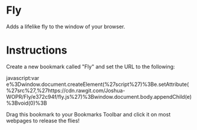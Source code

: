 # Fly
Adds a lifelike fly to the window of your browser.

# Instructions
Create a new bookmark called "Fly" and set the URL to the following:

javascript:var e%3Dwindow.document.createElement(%27script%27)%3Be.setAttribute(%27src%27,%27https://cdn.rawgit.com/Joshua-WOPR/Fly/e372c94f/fly.js%27)%3Bwindow.document.body.appendChild(e)%3Bvoid(0)%3B

Drag this bookmark to your Bookmarks Toolbar and click it on most webpages to release the flies!
